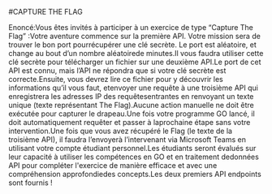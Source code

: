 #CAPTURE THE FLAG

Enoncé:Vous êtes invités à participer à un exercice de type “Capture The Flag” :Votre aventure commence sur la première API. Votre mission sera de trouver le bon port pourrécupérer une clé secrète. Le port est aléatoire, et change au bout d’un nombre aléatoirede minutes.Il vous faudra utiliser cette clé secrète pour télécharger un fichier sur une deuxième API.Le port de cet API est connu, mais l’API ne répondra que si votre clé secrète est correcte.Ensuite, vous devrez lire ce fichier pour y découvrir les informations qu’il vous faut, etenvoyer une requête à une troisième API qui enregistrera les adresses IP des requêtesentrantes en renvoyant un texte unique (texte représentant The Flag).Aucune action manuelle ne doit être exécutée pour capturer le drapeau.Une fois votre programme GO lancé, il doit automatiquement requêter et passer à laprochaine étape sans votre intervention.Une fois que vous avez récupéré le Flag (le texte de la troisième API), il faudra l’envoyerà l’intervenant via Microsoft Teams en utilisant votre compte étudiant personnel.Les étudiants seront évalués sur leur capacité à utiliser les compétences en GO et en traitement dedonnées API pour compléter l'exercice de manière efficace et avec une compréhension approfondiedes concepts.Les deux premiers API endpoints sont fournis !